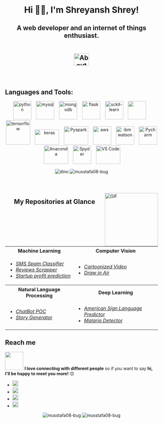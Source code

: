 <h1 align="center">Hi 👋🏻, I'm Shreyansh Shrey!</h1>

<h2 align="center">A web developer and an internet of things enthusiast.
<br><br>

<p align="center">
<a href="https://shreyshreyansh.github.io/cv/" target="_blank"><img src="https://www.maziarrajabi.com/wp-content/uploads/2020/05/about_me.jpg" alt="About me" style="height: 40px !important;width: 50px !important;" ></a>
</p>

<br>

## Languages and Tools:
<p align="center">
 <img src="https://img.icons8.com/color/48/000000/python.png" alt="python" width="60" height="60"/>&nbsp;&nbsp;&nbsp;
 <img src="http://pngimg.com/uploads/mysql/mysql_PNG22.png" alt="mysql"  width="60" height="60" />&nbsp;&nbsp;&nbsp;
 <img src="https://img.icons8.com/color/48/000000/mongodb.svg" alt="mongodb"  width="60" height="60" />&nbsp;&nbsp;&nbsp; 
  <img src="https://encrypted-tbn0.gstatic.com/images?q=tbn%3AANd9GcSeKsJQSrJwaTecSTGAZGSW0VzRf6xHWFrq5w&usqp=CAU" alt="flask"  width="60" height="60" />&nbsp;&nbsp;&nbsp;
 <img src="https://upload.wikimedia.org/wikipedia/commons/thumb/0/05/Scikit_learn_logo_small.svg/1200px-Scikit_learn_logo_small.svg.png" alt="sckit-learn"  width="60" height="60" />&nbsp;&nbsp;&nbsp;
 <img height="60" width="60" src="https://palanceli.com/2017/10/01/2017/1001opencvpy/img13.png" />&nbsp;&nbsp;&nbsp;
 <img src="https://www.tensorflow.org/images/tf_logo_social.png" alt="tensorflow"  width="80" height="80" />&nbsp;&nbsp;&nbsp;
 <img src="https://keras.io/img/logo.png" alt="keras"  width="80" height="50" />&nbsp;&nbsp;&nbsp;
 <img src="https://miro.medium.com/max/600/1*41ZvomVNo_Z2el22u5Lx9g.jpeg" alt="Pyspark"  width="80" height="60" />&nbsp;&nbsp;&nbsp;
 <img src="https://a0.awsstatic.com/libra-css/images/logos/aws_logo_smile_1200x630.png" alt="aws"  width="60" height="60" />&nbsp;&nbsp;&nbsp;
 <img src="https://fbt2015-media.s3-eu-west-1.amazonaws.com/media/2017/09/IBMWatson-e1505377103514.png" alt="ibm watson"  width="60" height="60" />&nbsp;&nbsp;&nbsp;
 <img src="https://i1.wp.com/www.webprecious.com/wp-content/uploads/2019/09/Pycharm.png?resize=750%2C410&ssl=1" alt="Pycharm"  width="60" height="60" />&nbsp;&nbsp;&nbsp; 
 <img src="https://upload.wikimedia.org/wikipedia/en/c/cd/Anaconda_Logo.png" alt="Anaconda"  width="80" height="60" />&nbsp;&nbsp;&nbsp;
 <img src="https://upload.wikimedia.org/wikipedia/commons/thumb/7/7e/Spyder_logo.svg/1200px-Spyder_logo.svg.png" alt="Spyder"  width="60" height="60" />&nbsp;&nbsp;&nbsp;
 <img src="https://code.visualstudio.com/opengraphimg/opengraph-blog.png" alt="VS Code"  width="80" height="60" />&nbsp;&nbsp;&nbsp;


 
 
<p align="center">
   <img src="https://github.com/saadeghi/saadeghi/blob/master/dino.gif" alt="dino" />
   <img src="https://komarev.com/ghpvc/?username=musstafa08-bug" alt="musstafa08-bug" />
</p>

<br><br>

<img align="right" alt="GIF" src="https://github.com/abhisheknaiidu/abhisheknaiidu/blob/master/code.gif?raw=true" width="175" height="175" />

<div align="center">
  
## My Repositories at Glance
<table>
  <tr>
    <th>Machine Learning</th>
    <th>Computer Vision</th>
  </tr>
  <tr>
    <td> 
      <ul>
        <li><a target="_blank" href = "https://github.com/musstafa08-bug/Spam-Classifier-Deployment"><i>SMS Spam Classifier</i></a></li> 
        <li><a target="_blank" href = "https://github.com/musstafa08-bug/Review-Scrapper"><i>Reviews Scrapper</i></a></li>
       <li><a target="_blank" href = "https://github.com/musstafa08-bug/Startup-Profit-Prediction"><i>Startup profit prediction</i></a></li>
      </ul> 
    </td>
    <td>
     <ul>
      <li><a target="_blank" href = "https://github.com/musstafa08-bug/cartoonize_video"><i>Cartoonized Video</i></a></li>
      <li><a target="_blank" href = "https://github.com/musstafa08-bug/draw-in-air"><i>Draw in Air</i></a></li>
     </ul>
     </td>
  <tr>
    <th>Natural Language Processing</th>
    <th>Deep Learning</th>
  </tr>
  <tr>
    <td>
      <ul>
        <li><a target="_blank" href="https://github.com/musstafa08-bug/ChatBot"><i>ChatBot POC</i></a> </li>
        <li><a target="_blank" href="https://github.com/musstafa08-bug/Story-Generator"><i>Story Generator</i></a></li>
      </ul>
    </td>
    <td>
      <ul>
        <li><a target="_blank" href="https://github.com/musstafa08-bug/ASL"><i>American Sign Language Predictor</i></a> </li>
       <li><a target="_blank" href="https://github.com/musstafa08-bug/Maleria-Detection"><i>Malaria Detector</i></a> </li>
      </ul>
    </td>
  <tr>
</table>
</div>



## Reach me
<img src="https://media.giphy.com/media/LnQjpWaON8nhr21vNW/giphy.gif" width="60"> <b>I love connecting with different people</b> so if you want to say <b>hi, I'll be happy to meet you more!</b> 😊

- [<img target="_blank" src="https://www.flaticon.com/svg/static/icons/svg/732/732026.svg" width="20" height="20"/>](mailto:musstafa0804@gmail.com)
- [<img target="_blank" src="https://www.flaticon.com/svg/static/icons/svg/1384/1384046.svg" width="20" height="20"/>](https://www.linkedin.com/in/mustafa-khan-5036241b1/) 
- [<img target="_blank" src="https://cdn.jsdelivr.net/npm/simple-icons@v3/icons/instagram.svg" width="20" height="20"/>](https://www.instagram.com/__musstafa__/)
- [<img target="_blank" src="https://www.flaticon.com/svg/static/icons/svg/1384/1384049.svg" width="20" height="20"/>](https://twitter.com/Mustafa22220423)
  

<p align="center"> 
  <img src="https://github-readme-stats.vercel.app/api?username=musstafa08-bug&show_icons=true&theme=tokyonight" alt="musstafa08-bug" />
    
  <img src="https://github-readme-stats.vercel.app/api/top-langs/?username=musstafa08-bug&theme=tokyonight&layout=compact" alt="musstafa08-bug" />
</p>

